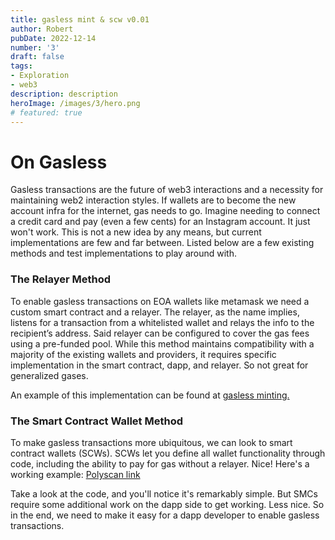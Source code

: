 ```yaml
---
title: gasless mint & scw v0.01
author: Robert
pubDate: 2022-12-14
number: '3'
draft: false
tags:
- Exploration
- web3
description: description
heroImage: /images/3/hero.png
# featured: true
---
```

# On Gasless
Gasless transactions are the future of web3 interactions and a necessity for maintaining web2 interaction styles. If wallets are to become the new account infra for the internet, gas needs to go. Imagine needing to connect a credit card and pay (even a few cents) for an Instagram account. It just won't work. This is not a new idea by any means, but current implementations are few and far between. Listed below are a few existing methods and test implementations to play around with.

### The Relayer Method
To enable gasless transactions on EOA wallets like metamask we need a custom smart contract and a relayer. The relayer, as the name implies, listens for a transaction from a whitelisted wallet and relays the info to the recipient’s address. Said relayer can be configured to cover the gas fees using a pre-funded pool. While this method maintains compatibility with a majority of the existing wallets and providers, it requires specific implementation in the smart contract, dapp, and relayer. So not great for generalized gases.

An example of this implementation can be found at [gasless minting.](https://dubdubdub-xyz.github.io/gasless-mint/)

### The Smart Contract Wallet Method
To make gasless transactions more ubiquitous, we can look to smart contract wallets (SCWs). SCWs let you define all wallet functionality through code, including the ability to pay for gas without a relayer. Nice! Here's a working example: [Polyscan link](https://mumbai.polygonscan.com/address/0xe5f544be759CeEd5f46445B9D854546561Db4e0d#code)

Take a look at the code, and you'll notice it's remarkably simple. But SMCs require some additional work on the dapp side to get working. Less nice. So in the end, we need to make it easy for a dapp developer to enable gasless transactions.

